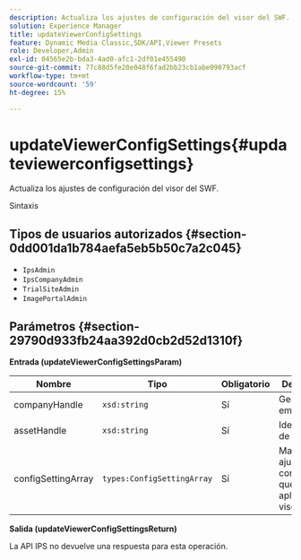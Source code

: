 ```yaml
---
description: Actualiza los ajustes de configuración del visor del SWF.
solution: Experience Manager
title: updateViewerConfigSettings
feature: Dynamic Media Classic,SDK/API,Viewer Presets
role: Developer,Admin
exl-id: 04565e2b-bda3-4ad0-afc1-2df01e455490
source-git-commit: 77c88d5fe20e048f6fad2bb23cb1abe090793acf
workflow-type: tm+mt
source-wordcount: '59'
ht-degree: 15%

---
```


# updateViewerConfigSettings{#updateviewerconfigsettings}

Actualiza los ajustes de configuración del visor del SWF.

Sintaxis

## Tipos de usuarios autorizados {#section-0dd001da1b784aefa5eb5b50c7a2c045}

* `IpsAdmin`
* `IpsCompanyAdmin`
* `TrialSiteAdmin`
* `ImagePortalAdmin`

## Parámetros {#section-29790d933fb24aa392d0cb2d52d1310f}

**Entrada (updateViewerConfigSettingsParam)**

| Nombre | Tipo | Obligatorio | Descripción |
|---|---|---|---|
| companyHandle | `xsd:string` | Sí | Gestionar a la empresa. |
| assetHandle | `xsd:string` | Sí | Identificador de recurso. |
| configSettingArray | `types:ConfigSettingArray` | Sí | Matriz de ajustes de configuración que desea aplicar al visor. |

**Salida (updateViewerConfigSettingsReturn)**

La API IPS no devuelve una respuesta para esta operación.
